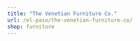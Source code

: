 ```yaml
---
title: "The Venetian Furniture Co."
url: /el-paso/the-venetian-furniture-co/
shop: furniture
---
```


